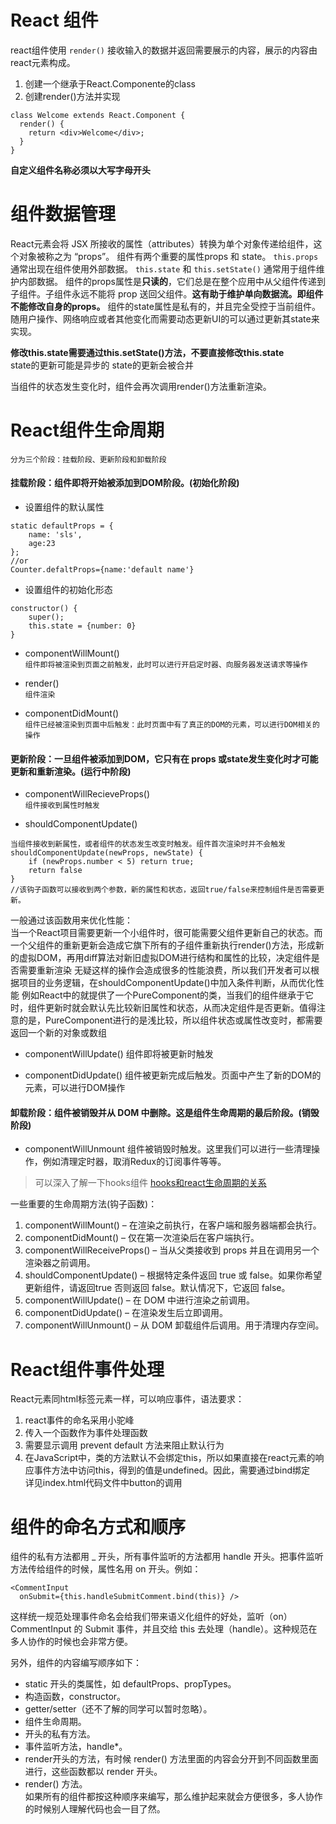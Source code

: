 # React 组件
react组件使用 `render()` 接收输入的数据并返回需要展示的内容，展示的内容由react元素构成。  

1. 创建一个继承于React.Componente的class
2. 创建render()方法并实现  
```
class Welcome extends React.Component {
  render() {
    return <div>Welcome</div>;
  }
}
```
**自定义组件名称必须以大写字母开头**  

# 组件数据管理
React元素会将 JSX 所接收的属性（attributes）转换为单个对象传递给组件，这个对象被称之为 “props”。
组件有两个重要的属性props 和 state。
 `this.props` 通常出现在组件使用外部数据。
`this.state` 和 `this.setState()` 通常用于组件维护内部数据。
组件的props属性是**只读的**，它们总是在整个应用中从父组件传递到子组件。子组件永远不能将 prop 送回父组件。**这有助于维护单向数据流。即组件不能修改自身的props。**
组件的state属性是私有的，并且完全受控于当前组件。随用户操作、网络响应或者其他变化而需要动态更新UI的可以通过更新其state来实现。

**修改this.state需要通过this.setState()方法，不要直接修改this.state**  
state的更新可能是异步的
state的更新会被合并  

当组件的状态发生变化时，组件会再次调用render()方法重新渲染。

# React组件生命周期  
`分为三个阶段：挂载阶段、更新阶段和卸载阶段`
#### 挂载阶段：组件即将开始被添加到DOM阶段。(初始化阶段)
- 设置组件的默认属性  
```
static defaultProps = {
    name: 'sls',
    age:23
};
//or
Counter.defaltProps={name:'default name'}
```

- 设置组件的初始化形态  
```
constructor() {
    super();
    this.state = {number: 0}
}
```

- componentWillMount()  
`组件即将被渲染到页面之前触发，此时可以进行开启定时器、向服务器发送请求等操作`

- render()  
`组件渲染`

- componentDidMount()  
`组件已经被渲染到页面中后触发：此时页面中有了真正的DOM的元素，可以进行DOM相关的操作`

#### 更新阶段：一旦组件被添加到DOM，它只有在 props 或state发生变化时才可能更新和重新渲染。(运行中阶段)
- componentWillRecieveProps()  
`组件接收到属性时触发`

- shouldComponentUpdate()  
```
当组件接收到新属性，或者组件的状态发生改变时触发。组件首次渲染时并不会触发
shouldComponentUpdate(newProps, newState) {
    if (newProps.number < 5) return true;
    return false
}
//该钩子函数可以接收到两个参数，新的属性和状态，返回true/false来控制组件是否需要更新。
```
一般通过该函数用来优化性能：  
当一个React项目需要更新一个小组件时，很可能需要父组件更新自己的状态。而一个父组件的重新更新会造成它旗下所有的子组件重新执行render()方法，形成新的虚拟DOM，再用diff算法对新旧虚拟DOM进行结构和属性的比较，决定组件是否需要重新渲染
无疑这样的操作会造成很多的性能浪费，所以我们开发者可以根据项目的业务逻辑，在shouldComponentUpdate()中加入条件判断，从而优化性能
例如React中的就提供了一个PureComponent的类，当我们的组件继承于它时，组件更新时就会默认先比较新旧属性和状态，从而决定组件是否更新。值得注意的是，PureComponent进行的是浅比较，所以组件状态或属性改变时，都需要返回一个新的对象或数组

- componentWillUpdate()
组件即将被更新时触发

- componentDidUpdate()
组件被更新完成后触发。页面中产生了新的DOM的元素，可以进行DOM操作

#### 卸载阶段：组件被销毁并从 DOM 中删除。这是组件生命周期的最后阶段。(销毁阶段)
- componentWillUnmount
组件被销毁时触发。这里我们可以进行一些清理操作，例如清理定时器，取消Redux的订阅事件等等。

> 可以深入了解一下hooks组件  [hooks和react生命周期的关系](https://segmentfault.com/a/1190000019900931)

一些重要的生命周期方法(钩子函数)：
1. componentWillMount() – 在渲染之前执行，在客户端和服务器端都会执行。
2. componentDidMount() – 仅在第一次渲染后在客户端执行。
3. componentWillReceiveProps() – 当从父类接收到 props 并且在调用另一个渲染器之前调用。
4. shouldComponentUpdate() – 根据特定条件返回 true 或 false。如果你希望更新组件，请返回true 否则返回 false。默认情况下，它返回 false。
5. componentWillUpdate() – 在 DOM 中进行渲染之前调用。
6. componentDidUpdate() – 在渲染发生后立即调用。
7. componentWillUnmount() – 从 DOM 卸载组件后调用。用于清理内存空间。



# React组件事件处理

React元素同html标签元素一样，可以响应事件，语法要求：
1. react事件的命名采用小驼峰
2. 传入一个函数作为事件处理函数
3. 需要显示调用 prevent default 方法来阻止默认行为
4. 在JavaScript中，类的方法默认不会绑定this，所以如果直接在react元素的响应事件方法中访问this，得到的值是undefined。因此，需要通过bind绑定  
详见index.html代码文件中button的调用  

# 组件的命名方式和顺序  

组件的私有方法都用 _ 开头，所有事件监听的方法都用 handle 开头。把事件监听方法传给组件的时候，属性名用 on 开头。例如：  

```
<CommentInput
  onSubmit={this.handleSubmitComment.bind(this)} />
```

这样统一规范处理事件命名会给我们带来语义化组件的好处，监听（on）CommentInput 的 Submit 事件，并且交给 this 去处理（handle）。这种规范在多人协作的时候也会非常方便。  

另外，组件的内容编写顺序如下：  
- static 开头的类属性，如 defaultProps、propTypes。  
- 构造函数，constructor。  
- getter/setter（还不了解的同学可以暂时忽略）。  
- 组件生命周期。  
- 开头的私有方法。  
- 事件监听方法，handle*。  
- render开头的方法，有时候 render() 方法里面的内容会分开到不同函数里面进行，这些函数都以 render 开头。  
- render() 方法。  
如果所有的组件都按这种顺序来编写，那么维护起来就会方便很多，多人协作的时候别人理解代码也会一目了然。  
